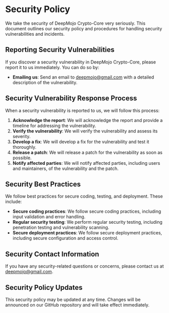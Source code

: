 # Security Policy

We take the security of DeepMojo Crypto-Core very seriously. This document outlines our security policy and procedures for handling security vulnerabilities and incidents.

## Reporting Security Vulnerabilities

If you discover a security vulnerability in DeepMojo Crypto-Core, please report it to us immediately. You can do so by:

* **Emailing us**: Send an email to deepmojo@gmail.com with a detailed description of the vulnerability.

## Security Vulnerability Response Process

When a security vulnerability is reported to us, we will follow this process:

1. **Acknowledge the report**: We will acknowledge the report and provide a timeline for addressing the vulnerability.
2. **Verify the vulnerability**: We will verify the vulnerability and assess its severity.
3. **Develop a fix**: We will develop a fix for the vulnerability and test it thoroughly.
4. **Release a patch**: We will release a patch for the vulnerability as soon as possible.
5. **Notify affected parties**: We will notify affected parties, including users and maintainers, of the vulnerability and the patch.

## Security Best Practices

We follow best practices for secure coding, testing, and deployment. These include:

* **Secure coding practices**: We follow secure coding practices, including input validation and error handling.
* **Regular security testing**: We perform regular security testing, including penetration testing and vulnerability scanning.
* **Secure deployment practices**: We follow secure deployment practices, including secure configuration and access control.

## Security Contact Information

If you have any security-related questions or concerns, please contact us at deepmojo@gmail.com.

## Security Policy Updates

This security policy may be updated at any time. Changes will be announced on our GitHub repository and will take effect immediately.
